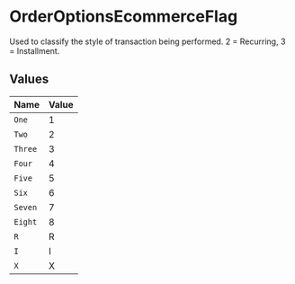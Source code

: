 # OrderOptionsEcommerceFlag

Used to classify the style of transaction being performed. 2 = Recurring, 3 = Installment.


## Values

| Name    | Value   |
| ------- | ------- |
| `One`   | 1       |
| `Two`   | 2       |
| `Three` | 3       |
| `Four`  | 4       |
| `Five`  | 5       |
| `Six`   | 6       |
| `Seven` | 7       |
| `Eight` | 8       |
| `R`     | R       |
| `I`     | I       |
| `X`     | X       |